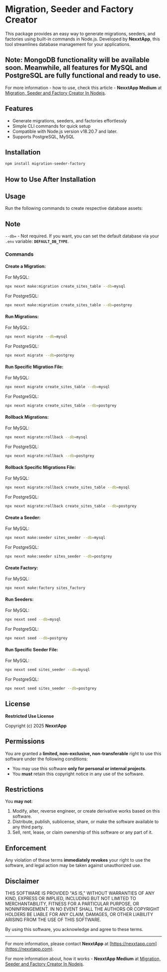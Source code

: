 # Migration, Seeder and Factory Creator

This package provides an easy way to generate migrations, seeders, and factories using built-in commands in Node.js. Developed by **NexxtApp**, this tool streamlines database management for your applications.

## Note: MongoDB functionality will be available soon. Meanwhile, all features for MySQL and PostgreSQL are fully functional and ready to use.

For more information - how to use, check this article - **NexxtApp Medium** at [Migration, Seeder and Factory Creator In Nodejs](https://medium.com/@nexxtapp.social/migration-seeder-and-factory-creator-ae95917200c8).

## Features
- Generate migrations, seeders, and factories effortlessly
- Simple CLI commands for quick setup
- Compatible with Node.js version v18.20.7 and later.
- Supports PostgreSQL, MySQL

## Installation
```sh
npm install migration-seeder-factory
```

## How to Use After Installation


## Usage
Run the following commands to create respective database assets:

## Note
`--db=` - Not required. If you want, you can set the default database via your `.env` variable: **`DEFAULT_DB_TYPE`**.


### Commands

#### Create a Migration:
For MySQL:
```sh
npx nexxt make:migration create_sites_table --db=mysql
```
For PostgreSQL:
```sh
npx nexxt make:migration create_sites_table --db=postgrey
```


#### Run Migrations:
For MySQL:
```sh
npx nexxt migrate --db=mysql
```
For PostgreSQL:
```sh
npx nexxt migrate --db=postgrey
```

#### Run Specific Migration File:
For MySQL:
```sh
npx nexxt migrate create_sites_table --db=mysql
```
For PostgreSQL:
```sh
npx nexxt migrate create_sites_table --db=postgrey
```


#### Rollback Migrations:
For MySQL:
```sh
npx nexxt migrate:rollback --db=mysql
```
For PostgreSQL:
```sh
npx nexxt migrate:rollback --db=postgrey
```

#### Rollback Specific Migrations File:
For MySQL:
```sh
npx nexxt migrate:rollback create_sites_table --db=mysql
```
For PostgreSQL:
```sh
npx nexxt migrate:rollback create_sites_table --db=postgrey
```


#### Create a Seeder:
For MySQL:
```sh
npx nexxt make:seeder sites_seeder --db=mysql
```
For PostgreSQL:
```sh
npx nexxt make:seeder sites_seeder --db=postgrey
```


#### Create Factory:
For MySQL:
```sh
npx nexxt make:factory sites_factory
```


#### Run Seeders:
For MySQL:
```sh
npx nexxt seed --db=mysql
```
For PostgreSQL:
```sh
npx nexxt seed --db=postgrey
```

#### Run Specific Seeder File:
For MySQL:
```sh
npx nexxt seed sites_seeder --db=mysql
```
For PostgreSQL:
```sh
npx nexxt seed sites_seeder --db=postgrey
```


## License
**Restricted Use License**

Copyright (c) 2025 **NexxtApp**

## Permissions
You are granted a **limited, non-exclusive, non-transferable** right to use this software under the following conditions:

- You may use this software **only for personal or internal projects**.
- You **must** retain this copyright notice in any use of the software.

## Restrictions
You **may not**:

1. Modify, alter, reverse engineer, or create derivative works based on this software.
2. Distribute, publish, sublicense, share, or make the software available to any third party.
3. Sell, rent, lease, or claim ownership of this software or any part of it.

## Enforcement
Any violation of these terms **immediately revokes** your right to use the software, and legal action may be taken against unauthorized use.

## Disclaimer
THIS SOFTWARE IS PROVIDED "AS IS," WITHOUT WARRANTIES OF ANY KIND, EXPRESS OR IMPLIED, INCLUDING BUT NOT LIMITED TO MERCHANTABILITY, FITNESS FOR A PARTICULAR PURPOSE, OR NONINFRINGEMENT. IN NO EVENT SHALL THE AUTHORS OR COPYRIGHT HOLDERS BE LIABLE FOR ANY CLAIM, DAMAGES, OR OTHER LIABILITY ARISING FROM THE USE OF THIS SOFTWARE.

By using this software, you acknowledge and agree to these terms.

---
For more information, please contact **NexxtApp** at [https://nexxtapp.com](https://nexxtapp.com).

For more information about, how it works - **NexxtApp Medium** at [Migration, Seeder and Factory Creator In Nodejs](https://medium.com/@nexxtapp.social/migration-seeder-and-factory-creator-ae95917200c8).

